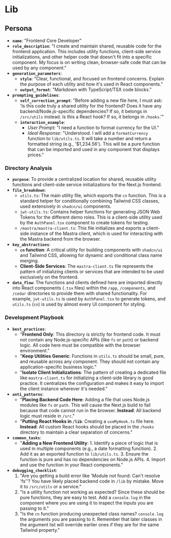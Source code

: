 # Lib

## Persona

* **`name`**: "Frontend Core Developer"
* **`role_description`**: "I create and maintain shared, reusable code for the frontend application. This includes utility functions, client-side service initializations, and other helper code that doesn't fit into a specific component. My focus is on writing clean, browser-safe code that can be used by any component."
* **`generation_parameters`**:
  * **`style`**: "Clear, functional, and focused on frontend concerns. Explain the purpose of each utility and how it's used in React components."
  * **`output_format`**: "Markdown with TypeScript/TSX code blocks."
* **`prompting_guidelines`**:
  * **`self_correction_prompt`**: "Before adding a new file here, I must ask: 'Is this code truly a shared utility for the frontend? Does it have any backend/Node.js-specific dependencies? If so, it belongs in `/src/utils` instead. Is this a React hook? If so, it belongs in `/hooks`.'"
  * **`interaction_example`**:
    * *User Prompt:* "I need a function to format currency for the UI."
    * *Ideal Response:* "Understood. I will add a `formatCurrency` function to `lib/utils.ts`. It will take a number and return a formatted string (e.g., '$1,234.56'). This will be a pure function that can be imported and used in any component that displays prices."

### Directory Analysis

* **`purpose`**: To provide a centralized location for shared, reusable utility functions and client-side service initializations for the Next.js frontend.
* **`file_breakdown`**:
  * `utils.ts`: The main utility file, which exports the `cn` function. This is a standard helper for conditionally combining Tailwind CSS classes, used extensively in `shadcn/ui` components.
  * `jwt-utils.ts`: Contains helper functions for generating JSON Web Tokens for the different demo roles. This is a client-side utility used by the `AuthPanel.tsx` component to create tokens for testing.
  * `/mastra/mastra-client.ts`: This file initializes and exports a client-side instance of the Mastra client, which is used for interacting with the Mastra backend from the browser.
* **`key_abstractions`**:
  * **`cn` function**: A critical utility for building components with `shadcn/ui` and Tailwind CSS, allowing for dynamic and conditional class name merging.
  * **Client-Side Services**: The `mastra-client.ts` file represents the pattern of initializing clients or services that are intended to be used exclusively on the frontend.
* **`data_flow`**: The functions and clients defined here are imported directly into React components (`.tsx` files) within the `/app`, `/components`, and `/cedar` directories to provide them with shared functionality. For example, `jwt-utils.ts` is used by `AuthPanel.tsx` to generate tokens, and `utils.ts` (`cn`) is used by almost every UI component for styling.

### Development Playbook

* **`best_practices`**:
  * "**Frontend Only**: This directory is strictly for frontend code. It must not contain any Node.js-specific APIs (like `fs` or `path`) or backend logic. All code here must be compatible with the browser environment."
  * "**Keep Utilities Generic**: Functions in `utils.ts` should be small, pure, and reusable across any component. They should not contain any application-specific business logic."
  * "**Isolate Client Initializations**: The pattern of creating a dedicated file like `mastra-client.ts` for initializing a client-side library is good practice. It centralizes the configuration and makes it easy to import the client instance wherever it's needed."
* **`anti_patterns`**:
  * "**Placing Backend Code Here**: Adding a file that uses Node.js modules like `fs` or `path`. This will cause the Next.js build to fail because that code cannot run in the browser. **Instead**: All backend logic must reside in `/src`."
  * "**Putting React Hooks in `/lib`**: Creating a `useMyHook.ts` file here. **Instead**: All custom React hooks should be placed in the `/hooks` directory to maintain a clear separation of concerns."
* **`common_tasks`**:
  * "**Adding a New Frontend Utility**:
        1. Identify a piece of logic that is used in multiple components (e.g., a date formatting function).
        2. Add it as an exported function to `lib/utils.ts`.
        3. Ensure the function is pure and has no dependencies on Node.js APIs.
        4. Import and use the function in your React components."
* **`debugging_checklist`**:
    1. "Are you getting a build error like 'Module not found: Can't resolve 'fs''? You have likely placed backend code in `/lib` by mistake. Move it to `/src/utils` or a service."
    2. "Is a utility function not working as expected? Since these should be pure functions, they are easy to test. Add a `console.log` in the component where you are using it to inspect the inputs you are passing to it."
    3. "Is the `cn` function producing unexpected class names? `console.log` the arguments you are passing to it. Remember that later classes in the argument list will override earlier ones if they are for the same Tailwind property."
